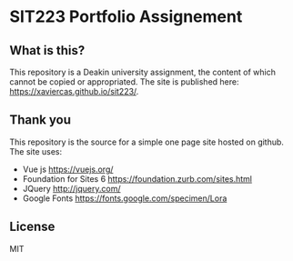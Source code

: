 # SIT223 Portfolio Assignement
## What is this?
This repository is a Deakin university assignment, the content of which cannot be copied or appropriated. The site is published here: <https://xaviercas.github.io/sit223/>.

## Thank you
This repository is the source for a simple one page site hosted on github. 
The site uses:
- Vue js <https://vuejs.org/>
- Foundation for Sites 6 <https://foundation.zurb.com/sites.html>
- JQuery <http://jquery.com/>
- Google Fonts <https://fonts.google.com/specimen/Lora>

## License
MIT